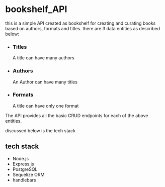 # bookshelf_API

this is a simple API created as bookshelf for creating and curating books based on authors, formats and titles. 
there are 3 data entities as described below:
<ul>
    <li><h3>Titles</h3><p>A title can have many authors</p></li>
    <li><h3>Authors</h3><p>An Author can have many titles</p></li>
    <li><h3>Formats</h3><p>A title can have only one format</p></li>
</ul>

The API provides all the basic CRUD endpoints for each of the above entities. 

discussed below is the tech stack

## tech stack

<ul>
    <li>Node.js</li>
    <li>Express.js</li>
    <li>PostgreSQL</li>
    <li>Sequelize ORM</li>
    <li>handlebars</li>
</ul>

